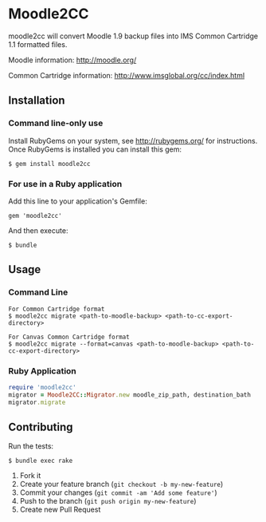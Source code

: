 # Moodle2CC

moodle2cc will convert Moodle 1.9 backup files into IMS Common Cartridge 1.1
formatted files. 

Moodle information: http://moodle.org/

Common Cartridge information: http://www.imsglobal.org/cc/index.html

## Installation

### Command line-only use
Install RubyGems on your system, see http://rubygems.org/ for instructions.
Once RubyGems is installed you can install this gem:

    $ gem install moodle2cc

### For use in a Ruby application

Add this line to your application's Gemfile:

    gem 'moodle2cc'

And then execute:

    $ bundle

## Usage

### Command Line

    For Common Cartridge format
    $ moodle2cc migrate <path-to-moodle-backup> <path-to-cc-export-directory>

    For Canvas Common Cartridge format
    $ moodle2cc migrate --format=canvas <path-to-moodle-backup> <path-to-cc-export-directory>

### Ruby Application

```ruby
require 'moodle2cc'
migrator = Moodle2CC::Migrator.new moodle_zip_path, destination_bath
migrator.migrate
```

## Contributing

Run the tests:

    $ bundle exec rake

1. Fork it
2. Create your feature branch (`git checkout -b my-new-feature`)
3. Commit your changes (`git commit -am 'Add some feature'`)
4. Push to the branch (`git push origin my-new-feature`)
5. Create new Pull Request
